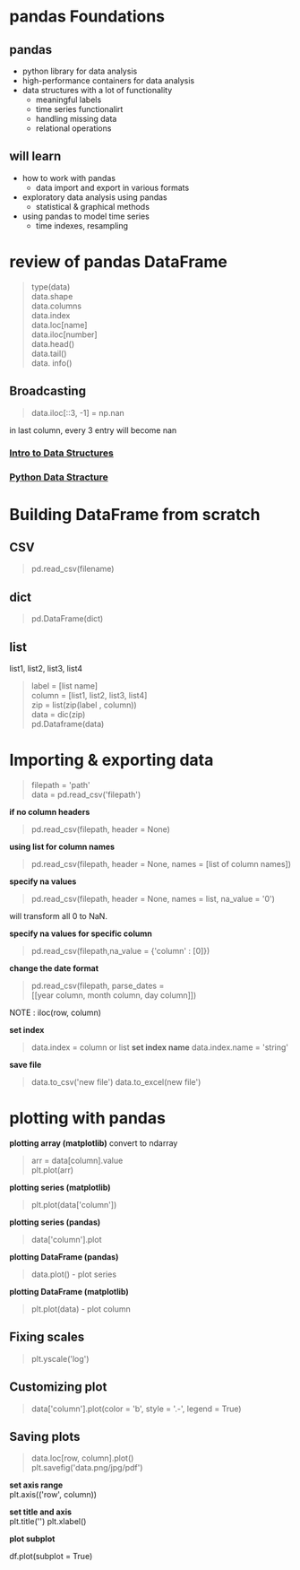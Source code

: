 # pandas Foundations

## pandas
- python library for data analysis
- high-performance containers for data analysis
- data structures with a lot of functionality
  - meaningful labels
  - time series functionalirt
  - handling missing data
  - relational operations

## will learn
- how to work with pandas
  - data import and export in various formats
- exploratory data analysis using pandas
  - statistical & graphical methods
- using pandas to model time series
  - time indexes, resampling

# review of pandas DataFrame

> type(data)  
> data.shape  
> data.columns  
> data.index  
> data.loc[name]  
> data.iloc[number]  
> data.head()  
> data.tail()  
> data. info()  
> 
## Broadcasting
>data.iloc[::3, -1] = np.nan  

in last column, every 3 entry will become nan

### [Intro to Data Structures](https://pandas.pydata.org/pandas-docs/stable/getting_started/dsintro.html)

### [Python Data Stracture](http://www.grapenthin.org/teaching/geop501/lectures/lecture_06_data_structures.pdf)

# Building DataFrame from scratch

## CSV
>pd.read_csv(filename)

## dict
> pd.DataFrame(dict)

## list
list1, list2, list3, list4  
> label = [list name]  
> column = [list1, list2, list3, list4]  
> zip = list(zip(label , column))  
> data = dic(zip)  
> pd.Dataframe(data)

# Importing & exporting data

> filepath = 'path'  
> data = pd.read_csv('filepath')

__if no column headers__
> pd.read_csv(filepath, header = None)

__using list for column names__
> pd.read_csv(filepath, header = None, names = [list of column names])

__specify na values__
> pd.read_csv(filepath, header = None, names = list, na_value = '0')

will transform all 0 to NaN.

__specify na values for specific column__
> pd.read_csv(filepath,na_value = {'column' : [0]})

__change the date format__
> pd.read_csv(filepath, parse_dates =   
> [[year column, month column, day column]])


NOTE : iloc(row, column)

__set index__
> data.index = column or list
__set index name__
> data.index.name = 'string'

__save file__
> data.to_csv('new file')
> data.to_excel(new file')

# plotting with pandas

__plotting array (matplotlib)__
convert to ndarray  
> arr = data[column].value  
> plt.plot(arr)  

__plotting series (matplotlib)__
> plt.plot(data['column'])   

__plotting series (pandas)__  
>data['column'].plot

__plotting DataFrame (pandas)__
> data.plot() - plot series

__plotting DataFrame (matplotlib)__
> plt.plot(data) - plot column

## Fixing scales
> plt.yscale('log')

## Customizing plot
> data['column'].plot(color = 'b', style = '.-', legend = True)

## Saving plots
> data.loc[row, column].plot()  
> plt.savefig('data.png/jpg/pdf')

__set axis range__  
plt.axis(('row', column))  

__set title and axis__  
plt.title('')
plt.xlabel()

__plot subplot__

df.plot(subplot = True)